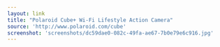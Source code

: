 ```yaml
---
layout: link
title: "Polaroid Cube+ Wi-Fi Lifestyle Action Camera"
source: 'http://www.polaroid.com/cube'
screenshot: 'screenshots/dc59dae0-082c-49fa-ae67-7b0e79e6c916.jpg'
---
```


